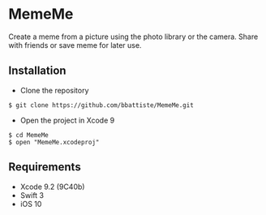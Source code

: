 # MemeMe
Create a meme from a picture using the photo library or the camera.  Share with friends or save meme for later use.

## Installation
- Clone the repository
```
$ git clone https://github.com/bbattiste/MemeMe.git
```
- Open the project in Xcode 9
```
$ cd MemeMe
$ open "MemeMe.xcodeproj"
```

## Requirements
- Xcode 9.2 (9C40b)
- Swift 3
- iOS 10
